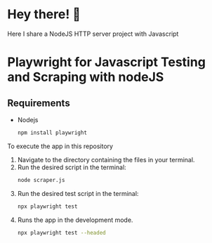 # Hey there! 👋
Here I share a NodeJS HTTP server project with Javascript

# Playwright for Javascript Testing and Scraping with nodeJS


## Requirements
*  Nodejs
    ```bash
    npm install playwright
    ```
To execute the app in this repository

1.  Navigate to the directory containing the  files in your terminal.
2.  Run the desired script in the terminal:
    ```bash
    node scraper.js
    ```
3. Run the desired test script in the terminal:
    ```bash
    npx playwright test
    ```
4. Runs the app in the development mode.
    ```bash
    npx playwright test --headed
    ```
    
